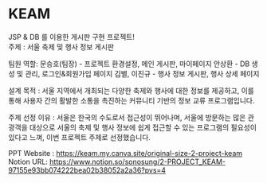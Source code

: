 # KEAM
JSP &amp; DB 를 이용한 게시판 구현 프로젝트!<br/>
주제 : 서울 축제 및 행사 정보 게시판<br/>

팀원 역할:
문승호(팀장) - 프로젝트 환경설정, 메인 게시판, 마이페이지
안상환 - DB 생성 및 관리, 로그인&회원가입 페이지
김별, 이진규 - 행사 정보 게시판, 행사 상세 페이지

설계 목적 : 서울 지역에서 개최되는 다양한 축제와 행사에 대한 정보를 제공하고, 
           이를 통해 사용자 간의 활발한 소통을 촉진하는 커뮤니티 기반의 정보 교류 프로그램입니다.

주제 선정 이유 : 서울은 한국의 수도로서 접근성이 뛰어나며, 서울에 방문하는 많은 관광객을 대상으로 
          서울의 축제 및 행사 정보에 쉽게 접근할 수 있는 프로그램의 필요성이 있다고 느껴, 이번 프로젝트 주제로 선정했습니다.

PPT Website : https://keam.my.canva.site/original-size-2-project-keam<br/>
Notion URL: https://www.notion.so/sonosung/2-PROJECT_KEAM-97155e93bb074222bea02b38052a2a36?pvs=4
